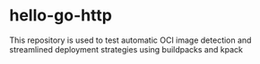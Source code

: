 # hello-go-http

This repository is used to test automatic OCI image detection and streamlined 
deployment strategies using buildpacks and kpack
